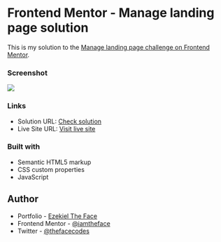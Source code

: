 # Frontend Mentor - Manage landing page solution

This is my solution to the [Manage landing page challenge on Frontend Mentor](https://www.frontendmentor.io/challenges/manage-landing-page-SLXqC6P5).

### Screenshot

![](./images/screenshot.png)


### Links

- Solution URL: [Check solution](https://www.frontendmentor.io/challenges/manage-landing-page-SLXqC6P5/hub/manage-landing-page-wOlHTOtSS4)
- Live Site URL: [Visit live site](https://thefacemanage.vercel.app)


### Built with

- Semantic HTML5 markup
- CSS custom properties
- JavaScript

## Author

- Portfolio - [Ezekiel The Face](https://thefaceportfolio.netlify.app)
- Frontend Mentor - [@iamtheface](https://www.frontendmentor.io/profile/thefacecodes)
- Twitter - [@thefacecodes](https://www.twitter.com/thefacecodes)
